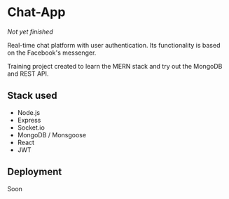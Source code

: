 # Chat-App
*Not yet finished*

Real-time chat platform with user authentication. Its functionality is based on the Facebook's messenger.

Training project created to learn the MERN stack and try out the MongoDB and REST API.

## Stack used
* Node.js
* Express
* Socket.io
* MongoDB / Monsgoose
* React
* JWT

## Deployment
Soon

